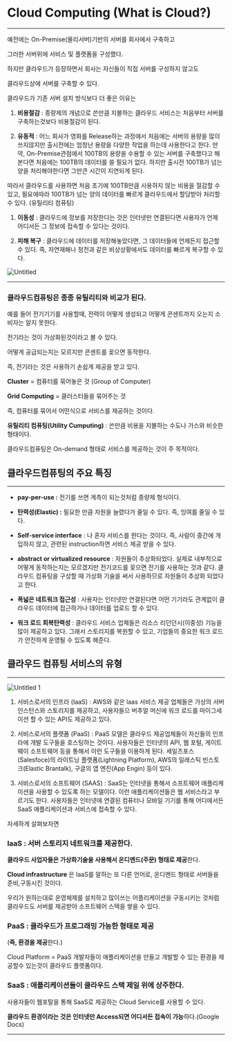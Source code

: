 # Cloud Computing (What is Cloud?)

---

예전에는 On-Premise(물리서버)기반의 서버를 회사에서 구축하고

그러한 서버위에 서비스 및 플랫폼을 구성했다.

하지만 클라우드가 등장하면서 회사는 자신들이 직접 서버를 구성하지 않고도

클라우드상에 서버를 구축할 수 있다.

클라우드가 기존 서버 설치 방식보다 더 좋은 이유는

1. **비용절감** : 종량제의 개념으로 쓴만큼 지불하는 클라우드 서비스는 처음부터 서버를
구축하는것보다 비용절감이 된다.

1. **유동적** : 어느 회사가 영화를 Release하는 과정에서 처음에는 서버의 용량을 많이 쓰지않지만
출시전에는 엄청난 용량을 다양한 작업을 하는데 사용한다고 한다.
만약, On-Premise관점에서 100TB의 용량을 수용할 수 있는 서버를 구축했다고 해본다면
처음에는 100TB의 데이터를 쓸 필요가 없다. 하지만 출시전 100TB가 넘는 양을 처리해야한다면
그만큰 시간이 지연되게 된다.

따라서 클라우드를 사용하면 처음 초기에 100TB만큼 사용하지 않는 비용을 절감할 수 있고,
필요에따라 100TB가 넘는 양의 데이터를 빠르게 클라우드에서 할당받아 처리할 수 있다.
(유틸리티 컴퓨팅)

1. **이동성** : 클라우드에 정보를 저장한다는 것은 인터넷만 연결된다면 사용자가 
언제 어디서든 그 정보에 접속할 수 있다는 것이다.

1. **피해 복구** : 클라우드에 데이터를 저장해놓았다면, 그 데이터들에 언제든지 접근할 수 있다.
즉, 자연재해나 정전과 같은 비상상황에서도 데이터를 빠르게 복구할 수 있다.  

![Untitled](https://user-images.githubusercontent.com/84123877/208914256-df8a8d85-a999-4e9d-b8f9-e1512eba495f.png)

---

### 클라우드컴퓨팅은 종종 유틸리티와 비교가 된다.

예를 들어 전기기기를 사용할때, 전력이 어떻게 생성되고 어떻게 
콘센트까지 오는지 소비자는 알지 못한다.

전기라는 것이 가상화된것이라고 볼 수 있다.

어떻게 공급되는지는 모르지만 콘센트를 꽂으면 동작한다.

즉, 전기라는 것은 사용하기 손쉽게 제공을 받고 있다.

**Cluster** = 컴퓨터를 묶어놓은 것 (Group of Computer)

**Grid Computing** = 클러스터들을 묶어주는 것

즉, 컴퓨터를 묶어서 어떤식으로 서비스를 제공하는 것이다.

**유틸리티 컴퓨팅(Utility Cumputing)** : 쓴만큼 비용을 지불하는 수도나 가스와 비슷한 형태이다.

클라우드컴퓨팅은 On-demand 형태로 서비스를 제공하는 것이 주 목적이다.

## 클라우드컴퓨팅의 주요 특징

---

- **pay-per-use :** 전기를 쓰면 계측이 되는것처럼 종량제 형식이다.

- **탄력성(Elastic) :** 필요한 만큼 자원을 늘렸다가 줄일 수 있다. 즉, 잉여를 줄일 수 있다.

- **Self-service interface** : 나 혼자 서비스를 한다는 것이다. 즉, 사람이 중간에 개입하지 않고, 관련된 instruction하면 서비스 제공 받을 수 있다.

- **abstract or virtualized resource** : 자원들이 추상화되었다. 실제로 내부적으로 어떻게 동작하는지는 모르겠지만 전기코드를 꽂으면 전기를 사용하는 것과 같다.
클라우드 컴퓨팅을 구성할 때 가상화 기술을 써서 사용하므로 자원들이 추상화 되었다고 한다.

- **폭넓은 네트워크 접근성** : 사용자는 인터넷만 연결된다면 어떤 기기라도 관계없이
클라우드 데이터에 접근하거나 데이터를 업로드 할 수 있다.

- **워크 로드 회복탄력성** : 클라우드 서비스 업체들은 리소스 리던던시(이중성) 기능을 많이 제공하고 있다. 그래서 스토리지를 복원할 수 있고, 기업들의 중요한 워크 로드가 안전하게 운영될 수 
있도록 해준다.

## 클라우드 컴퓨팅 서비스의 유형

---

![Untitled 1](https://user-images.githubusercontent.com/84123877/208914251-d1cf4fa1-b716-426a-ba6f-fcdd1272c4f2.png)

1. 서비스로서의 인프라 (IaaS)
:  AWS와 같은 laas 서비스 제공 업체들은 가상의 서버 인스턴스와 스토리지를 제공하고,
사용자들으 버추얼 머신에 워크 로드를 마이그세이션 할 수 있는 API도 제공하고 있다.

1. 서비스로서의 플랫폼 (PaaS)
: PaaS 모델은 클라우드 제공업체들이 자신들의 인프라에 개발 도구들을 호스팅하는 것이다.
사용자들은 인터넷의 API, 웹 포털, 게이트웨이 소프트웨어 등을 통해서 이런 도구들을 이용하게 된다. 세일즈포스(Salesfoce)의 라이트닝 플랫폼(Lightning Platform), AWS의 일래스틱 빈스토크(Elastic Brantalk), 구글의 앱 엔진(App Engin) 등이 있다.

1. 서비스로서의 소프트웨어 (SAAS)
: SaaS는 인터넷을 통해서 소프트웨어 애플리케이션을 사용할 수 있도록 하는 모델이다.
이런 애플리케이션들은 웹 서비스라고 부르기도 한다. 사용자들은 인터넷에 연결된 컴퓨터나 
모바일 기기를 통해 어디에서든 SaaS 애플리케이션과 서비스에 접속할 수 있다.

자세하게 살펴보자면

### IaaS : 서버 스토리지 네트워크를 제공한다.

**클라우드 사업자들은 가상화기술을 사용해서 온디멘드(주문) 형태로 제공**한다.

**Cloud infrastructure** 은 IaaS를 말하는 또 다른 언어로, 
온디멘드 형태로 서버들을 준비,구동시킨 것이다.

우리가 원하는대로 운영체제를 설치하고 많이쓰는 어플리케이션을 구동시키는 것처럼
클라우드도 서버를 제공받아 소프트웨어 스택을 쌓을 수 있다.

### PaaS : 클라우드가 프로그래밍 가능한 형태로 제공

(**즉, 환경을 제공**한다.)

Cloud Platform = PaaS 개발자들이 애플리케이션을 만들고 개발할 수 있는
환경을 제공할수 있는것이 클라우드 플랫폼이다.

### SaaS : 애플리케이션들이 클라우드 스택 제일 위에 상주한다.

사용자들이 웹포탈을 통해 SaaS로 제공하는 Cloud Service를 사용할 수 있다.

**클라우드 환경이라는 것은 인터넷만 Access되면 어디서든 접속이 가능**하다.(Google Docs)

---
